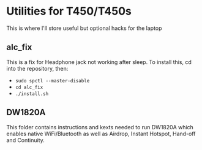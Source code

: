# Utilities for T450/T450s

This is where I'll store useful but optional hacks for the laptop

## alc_fix
This is a fix for Headphone jack not working after sleep. To install this, cd into the repository, then:

- `sudo spctl --master-disable`
- `cd alc_fix`
- `./install.sh`

## DW1820A
This folder contains instructions and kexts needed to run DW1820A which enables native WiFi/Bluetooth as well as Airdrop, Instant Hotspot, Hand-off and Continuity. 
